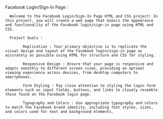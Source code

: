 Facebook Login/Sign-In Page :

      Welcome to the Facebook Login/Sign-In Page HTML and CSS project! In this project, you will create a web page that mimics the appearance and functionality of the Facebook login/sign-in page using HTML and CSS.

      Project Goals :

            Replication : Your primary objective is to replicate the visual design and layout of the Facebook login/sign-in page as accurately as possible using HTML for structure and CSS for styling.

            Responsive Design : Ensure that your page is responsive and adapts smoothly to different screen sizes, providing an optimal viewing experience across devices, from desktop computers to smartphones.

            Form Styling : Pay close attention to styling the login form elements such as input fields, buttons, and links to closely resemble those found on the Facebook login page.

            Typography and Colors : Use appropriate typography and colors to match the Facebook brand identity, including font styles, sizes, and colors used for text and background elements.
